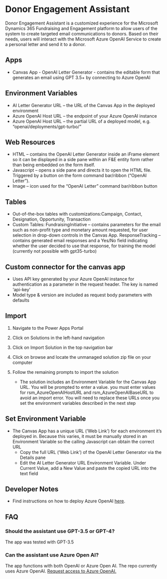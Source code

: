 # Donor Engagement Assistant

Donor Engagement Assistant is a customized experience for the Microsoft Dynamics 365 Fundraising and Engagement platform to allow users of the system to create targeted email communications to donors. Based on their needs, users will interact with the Microsoft Azure OpenAI Service to create a personal letter and send it to a donor.



## Apps

- Canvas App - OpenAI Letter Generator - contains the editable form that generates an email using GPT 3.5+ by connecting to Azure OpenAI

## Environment Variables

- AI Letter Generator URL – the URL of the Canvas App in the deployed environment
- Azure OpenAI Host URL – the endpoint of your Azure OpenAI instance
- Azure OpenAI Host URL – the partial URL of a deployed model, e.g. “openai/deployments/gpt-turbo/”


## Web Resources

- HTML – contains the OpenAI Letter Generator inside an iFrame element so it can be displayed in a side pane within an F&E entity form rather than being embedded on the form itself.
- Javascript – opens a side pane and directs it to open the HTML file. Triggered by a button on the form command bar/ribbon (“OpenAI Letter”).
- Image – icon used for the “OpenAI Letter” command bar/ribbon button


## Tables

- Out-of-the-box tables with customizations:Campaign, Contact, Designation, Opportunity, Transaction
- Custom Tables: FundraisingInitiative – contains parameters for the email such as non-profit type and monetary amount requested, for user selection in drop-down controls in the Canvas App. ResponseTracking – contains generated email responses and a Yes/No field indicating whether the user decided to use that response, for training the model (currently not possible with gpt35-turbo)


## Custom connector for the canvas app

- Uses API key generated by your Azure OpenAI instance for authentication as a parameter in the request header. The key is named ‘api-key’
- Model type & version are included as request body parameters with defaults


## Import

1. Navigate to the Power Apps Portal
2. Click on Solutions in the left-hand navigation
3. Click on Import Solution in the top navigation bar
4. Click on browse and locate the unmanaged solution zip file on your computer
5. Follow the remaining prompts to import the solution
	
	- The solution includes an Environment Variable for the Canvas App URL. You will be prompted to enter a value. you must enter values for rsm_AzureOpenAIHostURL and rsm_AzureOpenAIBaseURL to avoid an import error. You will need to replace these URLs once you set the environment variables described in the next step


## Set Environment Variable

- The Canvas App has a unique URL (‘Web Link’) for each environment it’s deployed in. Because this varies, it must be manually stored in an Environment Variable so the calling Javascript can obtain the correct URL
	- Copy the full URL (‘Web Link’) of the OpenAI Letter Generator via the Details pane
	- Edit the AI Letter Generator URL Environment Variable. Under Current Value, add a New Value and paste the copied URL into the text field


## Developer Notes

- Find instructions on how to deploy Azure OpenAI [here](https://learn.microsoft.com/en-us/azure/cognitive-services/openai/how-to/create-resource?pivots=web-portal).


## FAQ
### Should the assistant use GPT-3.5 or GPT-4?
The app was tested with GPT-3.5 

### Can the assistant use Azure Open AI?
The app functions with both OpenAI or Azure Open AI. The repo currently uses Azure OpenAI. 
[Request access to Azure OpenAI.](https://customervoice.microsoft.com/Pages/ResponsePage.aspx?id=v4j5cvGGr0GRqy180BHbR7en2Ais5pxKtso_Pz4b1_xUOFA5Qk1UWDRBMjg0WFhPMkIzTzhKQ1dWNyQlQCN0PWcu)


